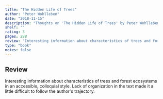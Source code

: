 ```yaml
---
title: "The Hidden Life of Trees"
author: "Peter Wohlleben"
date: "2018-11-15"
description: "Thoughts on 'The Hidden Life of Trees' by Peter Wohlleben."
shelf: ""
rating: 3
pages: 288
review: "Interesting information about characteristics of trees and forest ecosystems in an accessible, colloquial style. Lack of organization in the text made it a little difficult to follow the author's trajectory."
type: "book"
notes: false
---
```


## Review

Interesting information about characteristics of trees and forest ecosystems in an accessible, colloquial style. Lack of organization in the text made it a little difficult to follow the author's trajectory.
